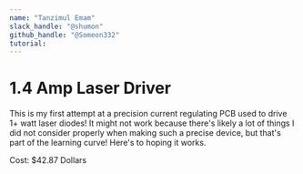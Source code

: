 ```yaml
---
name: "Tanzimul Emam"
slack_handle: "@shumon"
github_handle: "@Someon332"
tutorial:
---
```


# 1.4 Amp Laser Driver

This is my first attempt at a precision current regulating PCB used to drive 1+ watt laser diodes! It might not work because there's likely a lot of things I did not consider properly when making such a precise device, but that's part of the learning curve! Here's to hoping it works. 

Cost: $42.87 Dollars
